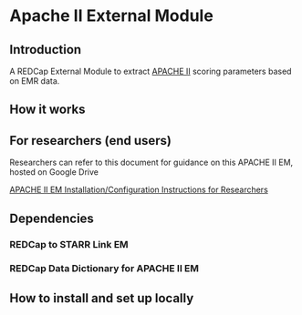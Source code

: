 # Apache II External Module

## Introduction
A REDCap External Module to extract [APACHE II](https://pubmed.ncbi.nlm.nih.gov/3928249/) scoring parameters based on EMR data.

## How it works

## For researchers (end users)
Researchers can refer to this document for guidance on this APACHE II EM, hosted on Google Drive

[APACHE II EM Installation/Configuration Instructions for Researchers](https://www.example.com)

## Dependencies
### REDCap to STARR Link EM

### REDCap Data Dictionary for APACHE II EM



## How to install and set up locally



